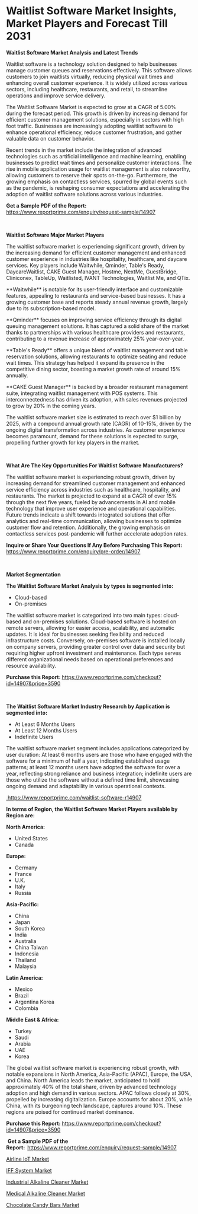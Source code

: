 <p><h1>Waitlist Software Market Insights, Market Players and Forecast Till 2031</h1></p><p><strong>Waitlist Software Market Analysis and Latest Trends</strong></p>
<p><p>Waitlist software is a technology solution designed to help businesses manage customer queues and reservations effectively. This software allows customers to join waitlists virtually, reducing physical wait times and enhancing overall customer experience. It is widely utilized across various sectors, including healthcare, restaurants, and retail, to streamline operations and improve service delivery.</p><p>The Waitlist Software Market is expected to grow at a CAGR of 5.00% during the forecast period. This growth is driven by increasing demand for efficient customer management solutions, especially in sectors with high foot traffic. Businesses are increasingly adopting waitlist software to enhance operational efficiency, reduce customer frustration, and gather valuable data on customer behavior.</p><p>Recent trends in the market include the integration of advanced technologies such as artificial intelligence and machine learning, enabling businesses to predict wait times and personalize customer interactions. The rise in mobile application usage for waitlist management is also noteworthy, allowing customers to reserve their spots on-the-go. Furthermore, the growing emphasis on contactless services, spurred by global events such as the pandemic, is reshaping consumer expectations and accelerating the adoption of waitlist software solutions across various industries.</p></p>
<p><strong>Get a Sample PDF of the Report:&nbsp;</strong> <a href="https://www.reportprime.com/enquiry/request-sample/14907?utm_campaign=116&utm_medium=2&utm_source=Github&utm_content=ia&utm_term=29112024&utm_id=waitlist-software">https://www.reportprime.com/enquiry/request-sample/14907</a></p>
<p>&nbsp;</p>
<p><strong>Waitlist Software Major Market Players</strong></p>
<p><p>The waitlist software market is experiencing significant growth, driven by the increasing demand for efficient customer management and enhanced customer experience in industries like hospitality, healthcare, and daycare services. Key players include Waitwhile, Qminder, Table's Ready, DaycareWaitlist, CAKE Guest Manager, Hostme, NextMe, GuestBridge, Cliniconex, TableUp, Waitlisted, IVANT Technologies, Waitlist Me, and QTix.</p><p>**Waitwhile** is notable for its user-friendly interface and customizable features, appealing to restaurants and service-based businesses. It has a growing customer base and reports steady annual revenue growth, largely due to its subscription-based model.</p><p>**Qminder** focuses on improving service efficiency through its digital queuing management solutions. It has captured a solid share of the market thanks to partnerships with various healthcare providers and restaurants, contributing to a revenue increase of approximately 25% year-over-year. </p><p>**Table's Ready** offers a unique blend of waitlist management and table reservation solutions, allowing restaurants to optimize seating and reduce wait times. This strategy has helped it expand its presence in the competitive dining sector, boasting a market growth rate of around 15% annually.</p><p>**CAKE Guest Manager** is backed by a broader restaurant management suite, integrating waitlist management with POS systems. This interconnectedness has driven its adoption, with sales revenues projected to grow by 20% in the coming years.</p><p>The waitlist software market size is estimated to reach over $1 billion by 2025, with a compound annual growth rate (CAGR) of 10-15%, driven by the ongoing digital transformation across industries. As customer experience becomes paramount, demand for these solutions is expected to surge, propelling further growth for key players in the market.</p></p>
<p>&nbsp;</p>
<p><strong>What Are The Key Opportunities For Waitlist Software Manufacturers?</strong></p>
<p><p>The waitlist software market is experiencing robust growth, driven by increasing demand for streamlined customer management and enhanced service efficiency across industries such as healthcare, hospitality, and restaurants. The market is projected to expand at a CAGR of over 15% through the next five years, fueled by advancements in AI and mobile technology that improve user experience and operational capabilities. Future trends indicate a shift towards integrated solutions that offer analytics and real-time communication, allowing businesses to optimize customer flow and retention. Additionally, the growing emphasis on contactless services post-pandemic will further accelerate adoption rates.</p></p>
<p><strong>Inquire or Share Your Questions If Any Before Purchasing This Report:</strong> <a href="https://www.reportprime.com/enquiry/pre-order/14907?utm_campaign=116&utm_medium=2&utm_source=Github&utm_content=ia&utm_term=29112024&utm_id=waitlist-software">https://www.reportprime.com/enquiry/pre-order/14907</a></p>
<p>&nbsp;</p>
<p><strong>Market Segmentation</strong></p>
<p><strong>The Waitlist Software Market Analysis by types is segmented into:</strong></p>
<p><ul><li>Cloud-based</li><li>On-premises</li></ul></p>
<p><p>The waitlist software market is categorized into two main types: cloud-based and on-premises solutions. Cloud-based software is hosted on remote servers, allowing for easier access, scalability, and automatic updates. It is ideal for businesses seeking flexibility and reduced infrastructure costs. Conversely, on-premises software is installed locally on company servers, providing greater control over data and security but requiring higher upfront investment and maintenance. Each type serves different organizational needs based on operational preferences and resource availability.</p></p>
<p><strong>Purchase this Report:&nbsp;</strong><a href="https://www.reportprime.com/checkout?id=14907&price=3590&utm_campaign=116&utm_medium=2&utm_source=Github&utm_content=ia&utm_term=29112024&utm_id=waitlist-software">https://www.reportprime.com/checkout?id=14907&price=3590</a></p>
<p>&nbsp;</p>
<p><strong>The Waitlist Software Market Industry Research by Application is segmented into:</strong></p>
<p><ul><li>At Least 6 Months Users</li><li>At Least 12 Months Users</li><li>Indefinite Users</li></ul></p>
<p><p>The waitlist software market segment includes applications categorized by user duration: At least 6 months users are those who have engaged with the software for a minimum of half a year, indicating established usage patterns; at least 12 months users have adopted the software for over a year, reflecting strong reliance and business integration; indefinite users are those who utilize the software without a defined time limit, showcasing ongoing demand and adaptability in various operational contexts.</p></p>
<p><a href="https://www.reportprime.com/waitlist-software-r14907?utm_campaign=116&utm_medium=2&utm_source=Github&utm_content=ia&utm_term=29112024&utm_id=waitlist-software">&nbsp;https://www.reportprime.com/waitlist-software-r14907</a></p>
<p><strong>In terms of Region, the Waitlist Software Market Players available by Region are:</strong></p>
<p>
    <p> <strong> North America: </strong>
        <ul>
            <li>United States</li>
            <li>Canada</li>
        </ul>
        </p> 
    <p> <strong> Europe: </strong>
        <ul>
            <li>Germany</li>
            <li>France</li>
            <li>U.K.</li>
            <li>Italy</li>
            <li>Russia</li>
        </ul>
        </p> 
    <p> <strong> Asia-Pacific: </strong>
        <ul>
            <li>China</li>
            <li>Japan</li>
            <li>South Korea</li>
            <li>India</li>
            <li>Australia</li>
            <li>China Taiwan</li>
            <li>Indonesia</li>
            <li>Thailand</li>
            <li>Malaysia</li>
        </ul>
        </p> 
    <p> <strong> Latin America: </strong>
        <ul>
            <li>Mexico</li>
            <li>Brazil</li>
            <li>Argentina Korea</li>
            <li>Colombia</li>
        </ul>
        </p> 
    <p> <strong> Middle East & Africa: </strong>
        <ul>
            <li>Turkey</li>
            <li>Saudi</li>
            <li>Arabia</li>
            <li>UAE</li>
            <li>Korea</li>
        </ul>
    </p>
    </p>
<p><p>The global waitlist software market is experiencing robust growth, with notable expansions in North America, Asia-Pacific (APAC), Europe, the USA, and China. North America leads the market, anticipated to hold approximately 40% of the total share, driven by advanced technology adoption and high demand in various sectors. APAC follows closely at 30%, propelled by increasing digitalization. Europe accounts for about 20%, while China, with its burgeoning tech landscape, captures around 10%. These regions are poised for continued market dominance.</p></p>
<p><strong>Purchase this Report: </strong><a href="https://www.reportprime.com/checkout?id=14907&price=3590&utm_campaign=116&utm_medium=2&utm_source=Github&utm_content=ia&utm_term=29112024&utm_id=waitlist-software">https://www.reportprime.com/checkout?id=14907&price=3590</a></p>
<p>&nbsp;<strong>Get a Sample PDF of the Report:&nbsp;&nbsp;</strong><a href="https://www.reportprime.com/enquiry/request-sample/14907?utm_campaign=116&utm_medium=2&utm_source=Github&utm_content=ia&utm_term=29112024&utm_id=waitlist-software">https://www.reportprime.com/enquiry/request-sample/14907</a></p>
<p><strong></strong></p>
<p><p><a href="https://github.com/OlenFleming68/Market-Research-Report-List-1/blob/main/airline-iot-market.md?utm_campaign=116&utm_medium=2&utm_source=Github&utm_content=ia&utm_term=29112024&utm_id=waitlist-software">Airline IoT Market</a></p><p><a href="https://github.com/lindaopodray/Market-Research-Report-List-1/blob/main/iff-system-market.md?utm_campaign=116&utm_medium=2&utm_source=Github&utm_content=ia&utm_term=29112024&utm_id=waitlist-software">IFF System Market</a></p><p><a href="https://issuu.com/reportprime-2/docs/industrial-alkaline-cleaner-market-size-2030.pptx?utm_campaign=116&utm_medium=2&utm_source=Github&utm_content=ia&utm_term=29112024&utm_id=waitlist-software">Industrial Alkaline Cleaner Market</a></p><p><a href="https://issuu.com/reportprime-2/docs/medical-alkaline-cleaner-market-size-2030.pptx?utm_campaign=116&utm_medium=2&utm_source=Github&utm_content=ia&utm_term=29112024&utm_id=waitlist-software">Medical Alkaline Cleaner Market</a></p><p><a href="https://www.linkedin.com/pulse/influencing-factors-chocolate-candy-bars-market-insights-ovs0f?utm_campaign=116&utm_medium=2&utm_source=Github&utm_content=ia&utm_term=29112024&utm_id=waitlist-software">Chocolate Candy Bars Market</a></p></p>